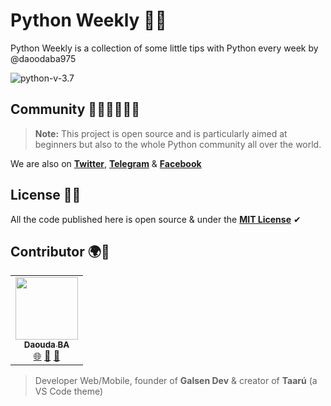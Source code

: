 # Python Weekly 🐍🎯

Python Weekly is a collection of some little tips with Python every week by @daoodaba975

![python-v-3.7](https://img.shields.io/badge/python-v3.7-blue)

## Community 👩🏽‍💻👨🏽‍💻

> **Note:**
> This project is open source and is particularly aimed at beginners but also to the whole Python community all over the world.

We are also on **[Twitter](https://twitter.com/galsendev221)**, **[Telegram](https://t.me/galsendev221)** & **[Facebook](https://www.facebook.com/galsendev221)**

## License 💼🎫

All the code published here is open source & under the **[MIT License](https://Galsen-Dev-LAB/python-weekly/blob/master/LICENCE.md)** ✔

## Contributor 🌍🌟

<table>
  <tr>
    <td align="center">
        <a href="https://github.com/daoodaba975">
            <img src="https://avatars3.githubusercontent.com/u/46088908?s=460&u=3e30cc712628571c8675d1c8584d9dbaa9fc623f&v=4" width="100px;" alt=""/>
            <br/>
            <sub><b>Daouda BA</b></sub>
        </a>
            <br/>
        <a href="https://daoodaba975.netlify.com" title="Website">🌐</a>
        <a href="https://twitter.com/daoodaba975" title="Twitter">🐤</a>
        <a href="mailto:daoodaba975@outlook.com" title="Mail">📩</a>
    </td>
  </tr>
</table>

> Developer Web/Mobile, founder of **Galsen Dev** & creator of **Taarú** (a VS Code theme)
